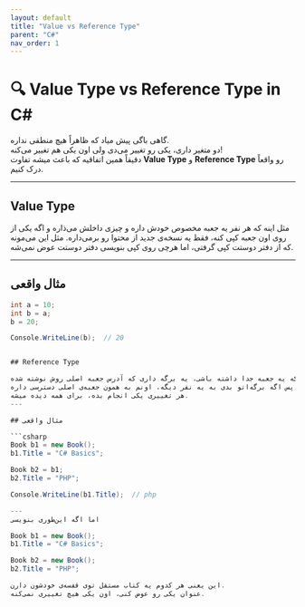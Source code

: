 ```yaml
---
layout: default
title: "Value vs Reference Type"
parent: "C#"
nav_order: 1
---
```


# 🔍 Value Type vs Reference Type in C#

گاهی باگی پیش میاد که ظاهراً هیچ منطقی نداره.  
دو متغیر داری، یکی رو تغییر می‌دی ولی اون یکی هم تغییر می‌کنه!  
دقیقاً همین اتفاقیه که باعث میشه تفاوت **Value Type** و **Reference Type** رو واقعاً درک کنیم.

---

## Value Type

مثل اینه که هر نفر یه جعبه مخصوص خودش داره و چیزی داخلش می‌ذاره و اگه یکی از روی اون جعبه کپی کنه، فقط یه نسخه‌ی جدید از محتوا رو برمی‌داره.
مثل این می‌مونه که از دفتر دوستت کپی گرفتی، اما هرچی روی کپی بنویسی دفتر دوستت عوض نمی‌شه.

---

## مثال واقعی

```csharp
int a = 10;
int b = a;
b = 20;

Console.WriteLine(b);  // 20


## Reference Type

اما این یکی فرق داره. اینجا به جای اینکه یه جعبه جدا داشته باشی، یه برگه داری که آدرس جعبه اصلی روش نوشته شده!
پس اگه برگه‌اتو بدی به یه نفر دیگه، اونم به همون جعبه‌ی اصلی دسترسی داره.
هر تغییری یکی انجام بده، برای همه دیده میشه.
---

## مثال واقعی

```csharp
Book b1 = new Book();
b1.Title = "C# Basics";

Book b2 = b1;
b2.Title = "PHP";

Console.WriteLine(b1.Title);  // php

---
اما اگه این‌طوری بنویسی

Book b1 = new Book();
b1.Title = "C# Basics";

Book b2 = new Book();
b2.Title = "PHP";

این یعنی هر کدوم یه کتاب مستقل توی قفسه‌ی خودشون دارن.
عنوان یکی رو عوض کنی، اون یکی هیچ تغییری نمی‌کنه.